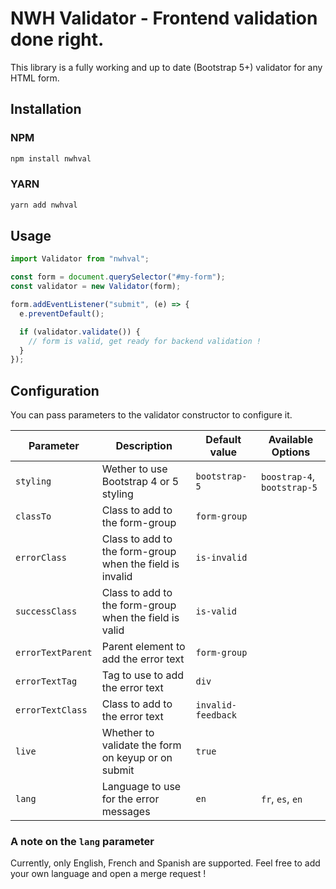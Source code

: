 # NWH Validator - Frontend validation done right.

This library is a fully working and up to date (Bootstrap 5+) validator for any HTML form.

## Installation

### NPM

```bash
npm install nwhval
```

### YARN

```bash
yarn add nwhval
```

## Usage

```js
import Validator from "nwhval";

const form = document.querySelector("#my-form");
const validator = new Validator(form);

form.addEventListener("submit", (e) => {
  e.preventDefault();

  if (validator.validate()) {
    // form is valid, get ready for backend validation !
  }
});
```

## Configuration

You can pass parameters to the validator constructor to configure it.

| Parameter         | Description                                              | Default value      | Available Options           |
| ----------------- | -------------------------------------------------------- | ------------------ | --------------------------- |
| `styling `        | Wether to use Bootstrap 4 or 5 styling                   | `bootstrap-5`      | `boostrap-4`, `bootstrap-5` |
| `classTo`         | Class to add to the form-group                           | `form-group`       |                             |
| `errorClass`      | Class to add to the form-group when the field is invalid | `is-invalid `      |                             |
| `successClass`    | Class to add to the form-group when the field is valid   | `is-valid `        |                             |
| `errorTextParent` | Parent element to add the error text                     | `form-group `      |                             |
| `errorTextTag`    | Tag to use to add the error text                         | `div`              |                             |
| `errorTextClass`  | Class to add to the error text                           | `invalid-feedback` |                             |
| `live`            | Whether to validate the form on keyup or on submit       | `true`             |                             |
| `lang`            | Language to use for the error messages                   | `en`               | `fr`, `es`, `en`            |

### A note on the `lang` parameter

Currently, only English, French and Spanish are supported. Feel free to add your own language and open a merge request !
